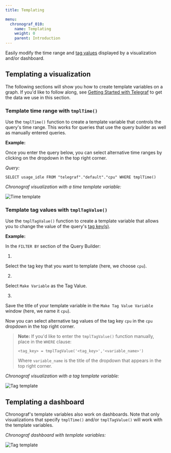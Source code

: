 ```yaml
---
title: Templating

menu:
  chronograf_010:
    name: Templating
    weight: 0
    parent: Introduction
---
```


Easily modify the time range and [tag values](/influxdb/v0.10/concepts/glossary/#tag-value) displayed by a visualization and/or dashboard.

## Templating a visualization

The following sections will show you how to create template variables on a graph.
If you'd like to follow along, see [Getting Started with Telegraf](https://docs.influxdata.com/telegraf/v0.10/introduction/getting-started-telegraf/) to get the data we use in this section.

### Template time range with `tmplTime()`

Use the `tmplTime()` function to create a template variable that controls the query's time range.
This works for queries that use the query builder as well as manually entered queries.

**Example:**

Once you enter the query below, you can select alternative time ranges by clicking on the dropdown in the top right corner.

*Query:*
```
SELECT usage_idle FROM "telegraf"."default"."cpu" WHERE tmplTime()
```

*Chronograf visualization with a time template variable:*

![Time template](/img/chronograf/time-template.gif)

### Template tag values with `tmplTagValue()`

Use the `tmplTagValue()` function to create a template variable that allows you to change the value of the query's [tag key(s)](/influxdb/v0.10/concepts/glossary/#tag-key).

**Example:**

In the `FILTER BY` section of the Query Builder:

1.
Select the tag key that you want to template (here, we choose `cpu`).

2.
Select `Make Variable` as the Tag Value.

3.
Save the title of your template variable in the `Make Tag Value Variable` window (here, we name it `cpu`).

Now you can select alternative tag values of the tag key `cpu` in the `cpu` dropdown in the top right corner.

> **Note:** If you'd like to enter the `tmplTagValue()` function manually, place in the `WHERE` clause:
> ```
> <tag_key> = tmplTagValue('<tag_key>','<variable_name>')
> ```
> Where `variable_name` is the title of the dropdown that appears in the top right corner.

*Chronograf visualization with a tag template variable:*

![Tag template](/img/chronograf/tag-template.gif)

## Templating a dashboard

Chronograf's template variables also work on dashboards. Note that only visualizations that specify `tmplTime()` and/or `tmplTagValue()` will work with the template variables.

*Chronograf dashboard with template variables:*

![Tag template](/img/chronograf/template-dashboard.gif)

